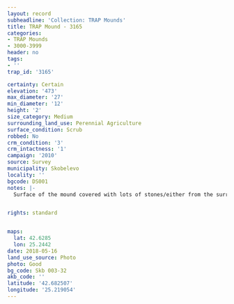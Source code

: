```yaml
---
layout: record
subheadline: 'Collection: TRAP Mounds'
title: TRAP Mound - 3165
categories:
- TRAP Mounds
- 3000-3999
header: no
tags:
- ''
trap_id: '3165'

certainty: Certain
elevation: '473'
max_diameter: '27'
min_diameter: '12'
height: '2'
size_category: Medium
surrounding_land_use: Perennial Agriculture
surface_condition: Scrub
robbed: No
crm_condition: '3'
crm_intactness: '1'
campaign: '2010'
source: Survey
municipality: Skobelevo
locality: ''
bgcode: DS001
notes: |-
  Surface of the mound covered with lots of stones/either from the surrounding pasture or from the mound.


rights: standard


maps:
  lat: 42.6285
  lon: 25.2442
date: 2018-05-16
land_use_source: Photo
photo: Good
bg_code: Skb 003-32
akb_code: ''
latitude: '42.682507'
longitude: '25.219054'
---
```

